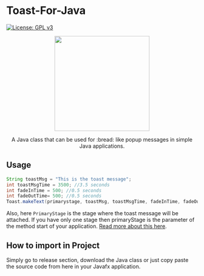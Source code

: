 # Toast-For-Java

[![License: GPL v3](https://img.shields.io/badge/License-GPLv3-blue.svg)](https://www.gnu.org/licenses/gpl-3.0)

<p align="center">
  <img width="250" height="250" src="https://user-images.githubusercontent.com/41565823/52897273-dd777f00-31d2-11e9-93e3-c30d8571e5d3.png">
</p>

<p align="center">
  A Java class that can be used for :bread: like popup messages in simple Java applications.
</p> 

## Usage

```java
String toastMsg = "This is the toast message";
int toastMsgTime = 3500; //3.5 seconds
int fadeInTime = 500; //0.5 seconds
int fadeOutTime= 500; //0.5 seconds
Toast.makeText(primarystage, toastMsg, toastMsgTime, fadeInTime, fadeOutTime);
```

Also, here `PrimaryStage` is the stage where the toast message will be attached. If you have only one stage then primaryStage is the parameter of the method start of your application. 
[Read more about this here](docs.oracle.com/javase/8/javafx/api/javafx/stage/Stage.html).

## How to import in Project

Simply go to release section, download the Java class or just copy paste the source code from here in your Javafx application.
